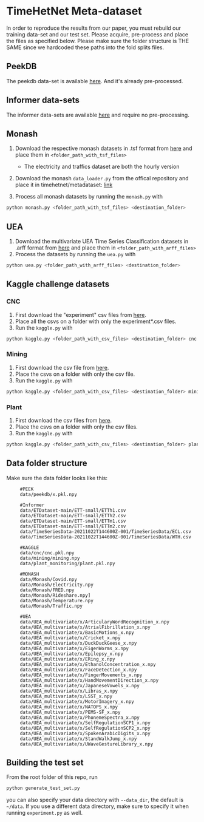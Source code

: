 # TimeHetNet Meta-dataset
In order to reproduce the results from our paper, you must rebuild our training data-set and our test set. Please acquire, pre-process and place the files as specified below. Please make sure the folder structure is THE SAME since we hardcoded these paths into the fold splits files.

## PeekDB
The peekdb data-set is available [here](https://github.com/RafaelDrumond/PeekDB/tree/master/TimeHetNet). And it's already pre-processed.

## Informer data-sets
The informer data-sets are available [here](https://github.com/zhouhaoyi/Informer2020) and require no pre-processing.

## Monash
1. Download the respective monash datasets in .tsf format from [here](https://zenodo.org/communities/forecasting) and place them in ```<folder_path_with_tsf_files>```
    - The electricity and traffics dataset are both the hourly version
    
2. Download the monash ```data_loader.py``` from the offical repository and place it in timehetnet/metadataset: [link](https://github.com/rakshitha123/TSForecasting/blob/master/utils/data_loader.py)

3. Process all monash datasets by running the ```monash.py``` with
```bash
python monash.py <folder_path_with_tsf_files> <destination_folder>
```

## UEA
1. Download the multivariate UEA Time Series Classification datasets in .arff format from [here](http://www.timeseriesclassification.com/Downloads/Archives/Multivariate2018_arff.zip) and place them in ```<folder_path_with_arff_files>```
3. Process the datasets by running the ```uea.py``` with
```bash
python uea.py <folder_path_with_arff_files> <destination_folder>
```


## Kaggle challenge datasets
### CNC

1. First download the "experiment" csv files from [here](https://www.kaggle.com/datasets/shasun/tool-wear-detection-in-cnc-mill/download).
2. Place all the csvs on a folder with only the experiment*.csv files.
3. Run the ```kaggle.py``` with
```bash
python kaggle.py <folder_path_with_csv_files> <destination_folder> cnc
```

### Mining

1. First download the csv file from [here](https://www.kaggle.com/datasets/edumagalhaes/quality-prediction-in-a-mining-process/download).
2. Place the csvs on a folder with only the csv file.
3. Run the ```kaggle.py``` with
```bash
python kaggle.py <folder_path_with_csv_files> <destination_folder> mining
```

### Plant

1. First download the csv files from [here](https://www.kaggle.com/datasets/inIT-OWL/production-plant-data-for-condition-monitoring/download).
2. Place the csvs on a folder with only the csv files.
3. Run the ```kaggle.py``` with
```bash
python kaggle.py <folder_path_with_csv_files> <destination_folder> plant
```



## Data folder structure

Make sure the data folder looks like this:

```
     #PEEK
     data/peekdb/x.pkl.npy

     #Informer
     data/ETDataset-main/ETT-small/ETTh1.csv
     data/ETDataset-main/ETT-small/ETTh2.csv
     data/ETDataset-main/ETT-small/ETTm1.csv
     data/ETDataset-main/ETT-small/ETTm2.csv
     data/TimeSeriesData-20211022T144600Z-001/TimeSeriesData/ECL.csv
     data/TimeSeriesData-20211022T144600Z-001/TimeSeriesData/WTH.csv

     #KAGGLE
     data/cnc/cnc.pkl.npy
     data/mining/mining.npy
     data/plant_monitoring/plant.pkl.npy
     
     #MONASH
     data/Monash/Covid.npy
     data/Monash/Electricity.npy
     data/Monash/FRED.npy
     data/Monash/Rideshare.npy]
     data/Monash/Temperature.npy
     data/Monash/Traffic.npy
     
     #UEA
     data/UEA_multivariate/x/ArticularyWordRecognition_x.npy
     data/UEA_multivariate/x/AtrialFibrillation_x.npy
     data/UEA_multivariate/x/BasicMotions_x.npy
     data/UEA_multivariate/x/Cricket_x.npy
     data/UEA_multivariate/x/DuckDuckGeese_x.npy
     data/UEA_multivariate/x/EigenWorms_x.npy
     data/UEA_multivariate/x/Epilepsy_x.npy
     data/UEA_multivariate/x/ERing_x.npy
     data/UEA_multivariate/x/EthanolConcentration_x.npy
     data/UEA_multivariate/x/FaceDetection_x.npy
     data/UEA_multivariate/x/FingerMovements_x.npy
     data/UEA_multivariate/x/HandMovementDirection_x.npy
     data/UEA_multivariate/x/JapaneseVowels_x.npy
     data/UEA_multivariate/x/Libras_x.npy
     data/UEA_multivariate/x/LSST_x.npy
     data/UEA_multivariate/x/MotorImagery_x.npy
     data/UEA_multivariate/x/NATOPS_x.npy
     data/UEA_multivariate/x/PEMS-SF_x.npy
     data/UEA_multivariate/x/PhonemeSpectra_x.npy
     data/UEA_multivariate/x/SelfRegulationSCP1_x.npy
     data/UEA_multivariate/x/SelfRegulationSCP2_x.npy
     data/UEA_multivariate/x/SpokenArabicDigits_x.npy
     data/UEA_multivariate/x/StandWalkJump_x.npy
     data/UEA_multivariate/x/UWaveGestureLibrary_x.npy
```

## Building the test set
From the root folder of this repo, run
```bash
python generate_test_set.py
```

you can also specify your data directory with ``--data_dir``, the default is `~/data`. If you use a different data directory, make sure to specify it when running `experiment.py` as well.
